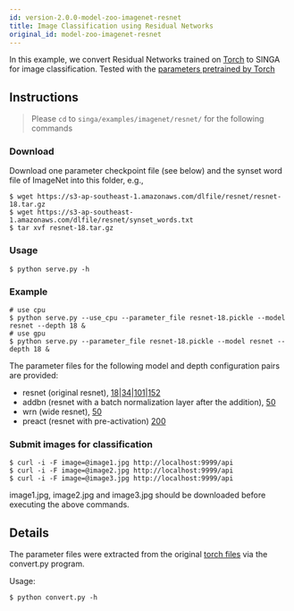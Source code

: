```yaml
---
id: version-2.0.0-model-zoo-imagenet-resnet
title: Image Classification using Residual Networks
original_id: model-zoo-imagenet-resnet
---
```


<!--- Licensed to the Apache Software Foundation (ASF) under one or more contributor license agreements.  See the NOTICE file distributed with this work for additional information regarding copyright ownership.  The ASF licenses this file to you under the Apache License, Version 2.0 (the "License"); you may not use this file except in compliance with the License.  You may obtain a copy of the License at http://www.apache.org/licenses/LICENSE-2.0 Unless required by applicable law or agreed to in writing, software distributed under the License is distributed on an "AS IS" BASIS, WITHOUT WARRANTIES OR CONDITIONS OF ANY KIND, either express or implied.  See the License for the specific language governing permissions and limitations under the License.  -->

In this example, we convert Residual Networks trained on [Torch](https://github.com/facebook/fb.resnet.torch) to SINGA for image classification. Tested with the [parameters pretrained by Torch](https://s3-ap-southeast-1.amazonaws.com/dlfile/resnet/resnet-18.tar.gz)

## Instructions
> Please `cd` to `singa/examples/imagenet/resnet/` for the following commands

### Download
Download one parameter checkpoint file (see below) and the synset word file of ImageNet into this folder, e.g.,
```shell
$ wget https://s3-ap-southeast-1.amazonaws.com/dlfile/resnet/resnet-18.tar.gz
$ wget https://s3-ap-southeast-1.amazonaws.com/dlfile/resnet/synset_words.txt
$ tar xvf resnet-18.tar.gz
```

### Usage
```shell
$ python serve.py -h
```

### Example
```shell
# use cpu
$ python serve.py --use_cpu --parameter_file resnet-18.pickle --model resnet --depth 18 &
# use gpu
$ python serve.py --parameter_file resnet-18.pickle --model resnet --depth 18 &
```

The parameter files for the following model and depth configuration pairs are provided:
  * resnet (original resnet), [18](https://s3-ap-southeast-1.amazonaws.com/dlfile/resnet/resnet-18.tar.gz)|[34](https://s3-ap-southeast-1.amazonaws.com/dlfile/resnet/resnet-34.tar.gz)|[101](https://s3-ap-southeast-1.amazonaws.com/dlfile/resnet/resnet-101.tar.gz)|[152](https://s3-ap-southeast-1.amazonaws.com/dlfile/resnet/resnet-152.tar.gz)
  * addbn (resnet with a batch normalization layer after the addition), [50](https://s3-ap-southeast-1.amazonaws.com/dlfile/resnet/resnet-50.tar.gz)
  * wrn (wide resnet), [50](https://s3-ap-southeast-1.amazonaws.com/dlfile/resnet/wrn-50-2.tar.gz)
  * preact (resnet with pre-activation) [200](https://s3-ap-southeast-1.amazonaws.com/dlfile/resnet/resnet-200.tar.gz)

### Submit images for classification
```shell
$ curl -i -F image=@image1.jpg http://localhost:9999/api
$ curl -i -F image=@image2.jpg http://localhost:9999/api
$ curl -i -F image=@image3.jpg http://localhost:9999/api
```

image1.jpg, image2.jpg and image3.jpg should be downloaded before executing the above commands.

## Details

The parameter files were extracted from the original [torch files](https://github.com/facebook/fb.resnet.torch/tree/master/pretrained) via
the convert.py program.

Usage:
```
$ python convert.py -h
```
